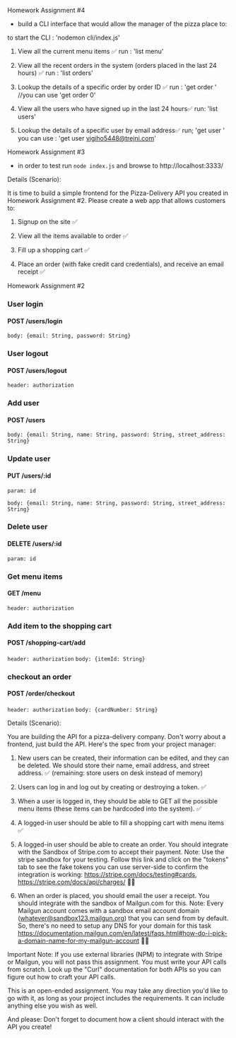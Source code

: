 Homework Assignment #4

- build a CLI interface that would allow the manager of the pizza place to:

to start the CLI : 'nodemon cli/index.js' 

1. View all the current menu items ✅
     run : 'list menu'

2. View all the recent orders in the system (orders placed in the last 24 hours) ✅
    run : 'list orders'

3. Lookup the details of a specific order by order ID ✅
  run : 'get order <ID>' 
  //you can use 'get order 0'

4. View all the users who have signed up in the last 24 hours✅
     run: 'list users'

5. Lookup the details of a specific user by email address✅
run; 'get user <EMAIL>'
you can use : 'get user vigiho5448@trejni.com' 

Homework Assignment #3

- in order to test run `node index.js` and browse to http://localhost:3333/

Details (Scenario):

It is time to build a simple frontend for the Pizza-Delivery API you created in Homework Assignment #2. Please create a web app that allows customers to:

1. Signup on the site ✅

2. View all the items available to order ✅

3. Fill up a shopping cart ✅

4. Place an order (with fake credit card credentials), and receive an email receipt ✅

Homework Assignment #2

### User login

#### POST /users/login

`body: {email: String, password: String}`

### User logout

#### POST /users/logout

`header: authorization`

### Add user

#### POST /users

`body: {email: String, name: String, password: String, street_address: String}`

### Update user

#### PUT /users/:id

`param: id`

`body: {email: String, name: String, password: String, street_address: String}`

### Delete user

#### DELETE /users/:id

`param: id`

### Get menu items

#### GET /menu

`header: authorization`

### Add item to the shopping cart

#### POST /shopping-cart/add

`header: authorization`
`body: {itemId: String}`

### checkout an order

#### POST /order/checkout

`header: authorization`
`body: {cardNumber: String}`

Details (Scenario):

You are building the API for a pizza-delivery company. Don't worry about a frontend, just build the API. Here's the spec from your project manager:

1. New users can be created, their information can be edited, and they can be deleted. We should store their name, email address, and street address. ✅ (remaining: store users on desk instead of memory)

2. Users can log in and log out by creating or destroying a token. ✅

3. When a user is logged in, they should be able to GET all the possible menu items (these items can be hardcoded into the system). ✅

4. A logged-in user should be able to fill a shopping cart with menu items ✅

5. A logged-in user should be able to create an order. You should integrate with the Sandbox of Stripe.com to accept their payment. Note: Use the stripe sandbox for your testing. Follow this link and click on the "tokens" tab to see the fake tokens you can use server-side to confirm the integration is working: https://stripe.com/docs/testing#cards, https://stripe.com/docs/api/charges/ 🏃🏃

6. When an order is placed, you should email the user a receipt. You should integrate with the sandbox of Mailgun.com for this. Note: Every Mailgun account comes with a sandbox email account domain (whatever@sandbox123.mailgun.org) that you can send from by default. So, there's no need to setup any DNS for your domain for this task https://documentation.mailgun.com/en/latest/faqs.html#how-do-i-pick-a-domain-name-for-my-mailgun-account 🏃🏃

Important Note: If you use external libraries (NPM) to integrate with Stripe or Mailgun, you will not pass this assignment. You must write your API calls from scratch. Look up the "Curl" documentation for both APIs so you can figure out how to craft your API calls.

This is an open-ended assignment. You may take any direction you'd like to go with it, as long as your project includes the requirements. It can include anything else you wish as well.

And please: Don't forget to document how a client should interact with the API you create!

